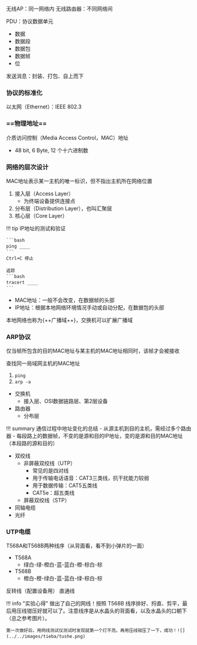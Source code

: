无线AP：同一网络内
无线路由器：不同网络间

PDU：协议数据单元

- 数据
- 数据段
- 数据包
- 数据帧
- 位

发送消息：封装、打包、自上而下

### 协议的标准化

以太网（Ethernet）：IEEE 802.3

### ==物理地址==

介质访问控制（Media Access Control，MAC）地址

- 48 bit, 6 Byte, 12 个十六进制数


### 网络的层次设计

MAC地址表示某一主机的唯一标识，但不指出主机所在网络位置

1. 接入层（Access Layer）
   - 为终端设备提供连接点
2. 分布层（Distribution Layer），也叫汇聚层
3. 核心层（Core Layer）

!!! tip IP地址的测试和验证

    ```bash
    ping ____
    ```
    Ctrl+C 停止

    追踪
    ```bash
    tracert ____
    ```

- MAC地址：一般不会改变，在数据帧的头部
- IP地址：根据本地网络环境情况手动或自动分配，在数据包的头部

本地网络也称为{++广播域++}，交换机可以扩展广播域

### ARP协议

仅当帧所包含的目的MAC地址与某主机的MAC地址相同时，该帧才会被接收

查找同一局域网主机的MAC地址

1. `ping`
2. `arp -a`

- 交换机
  - 接入层、OSI数据链路层、第2层设备
- 路由器
  - 分布层

!!! summary 通信过程中地址变化的总结
    - 从源主机到目的主机，需经过多个路由器
    - 每段路上的数据帧，不变的是源和目的IP地址，变的是源和目的MAC地址（本段路的源和目的）

- 双绞线
  - 非屏蔽双绞线（UTP）
    - 常见的是四对线
    - 用于传输电话语音：CAT3三类线，抗干扰能力较弱
    - 用于数据传输：CAT5五类线
    - CAT5e：超五类线
  - 屏蔽双绞线（STP）
- 同轴电缆
- 光纤

### UTP电缆

T568A和T568B两种线序（从背面看，看不到小弹片的一面）

- T568A
  - 绿白-绿-橙白-蓝-蓝白-橙-棕白-棕
- T568B
  - 橙白-橙-绿白-蓝-蓝白-绿-棕白-棕

反转线（配置设备用）
直通线

!!! info "实验心得"
    做出了自己的网线！按照 T568B 线序排好、捋直、剪平，最后用压线钳压好就可以了。注意线序是从水晶头的背面看，以及水晶头的口朝下（总之参考图片）。

    第一次做好后，用网线测试仪测试时发现就第一个灯不亮。再用压线钳压了一下，成功！![](../../images/tieba/tushe.png)